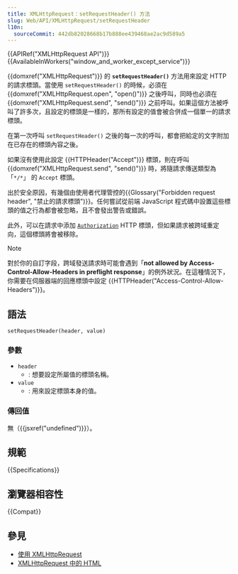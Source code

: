 ```yaml
---
title: XMLHttpRequest：setRequestHeader() 方法
slug: Web/API/XMLHttpRequest/setRequestHeader
l10n:
  sourceCommit: 442db82028668b17b888ee439468ae2ac9d589a5
---
```


{{APIRef("XMLHttpRequest API")}} {{AvailableInWorkers("window_and_worker_except_service")}}

{{domxref("XMLHttpRequest")}} 的 **`setRequestHeader()`** 方法用來設定 HTTP 的請求標頭。當使用 `setRequestHeader()` 的時候，必須在 {{domxref("XMLHttpRequest.open", "open()")}} 之後呼叫，同時也必須在 {{domxref("XMLHttpRequest.send", "send()")}} 之前呼叫。如果這個方法被呼叫了許多次，且設定的標頭是一樣的，那所有設定的值會被合併成一個單一的請求標頭。

在第一次呼叫 `setRequestHeader()` 之後的每一次的呼叫，都會把給定的文字附加在已存在的標頭內容之後。

如果沒有使用此設定 {{HTTPHeader("Accept")}} 標頭，則在呼叫 {{domxref("XMLHttpRequest.send", "send()")}} 時，將隨請求傳送類型為「`*/*`」 的 `Accept` 標頭。

出於安全原因，有幾個由使用者代理管控的{{Glossary("Forbidden request header", "禁止的請求標頭")}}。任何嘗試從前端 JavaScript 程式碼中設置這些標頭的值之行為都會被忽略，且不會發出警告或錯誤。

此外，可以在請求中添加 [`Authorization`](/zh-TW/docs/Web/HTTP/Reference/Headers/Authorization) HTTP 標頭，但如果請求被跨域重定向，這個標頭將會被移除。

> [!NOTE]
> 對於你的自訂字段，跨域發送請求時可能會遇到「**not allowed by Access-Control-Allow-Headers in preflight response**」的例外狀況。在這種情況下，你需要在伺服器端的回應標頭中設定 {{HTTPHeader("Access-Control-Allow-Headers")}}。

## 語法

```js-nolint
setRequestHeader(header, value)
```

### 參數

- `header`
  - : 想要設定所屬值的標頭名稱。
- `value`
  - : 用來設定標頭本身的值。

### 傳回值

無（{{jsxref("undefined")}}）。

## 規範

{{Specifications}}

## 瀏覽器相容性

{{Compat}}

## 參見

- [使用 XMLHttpRequest](/zh-TW/docs/Web/API/XMLHttpRequest_API/Using_XMLHttpRequest)
- [XMLHttpRequest 中的 HTML](/zh-TW/docs/Web/API/XMLHttpRequest_API/HTML_in_XMLHttpRequest)
